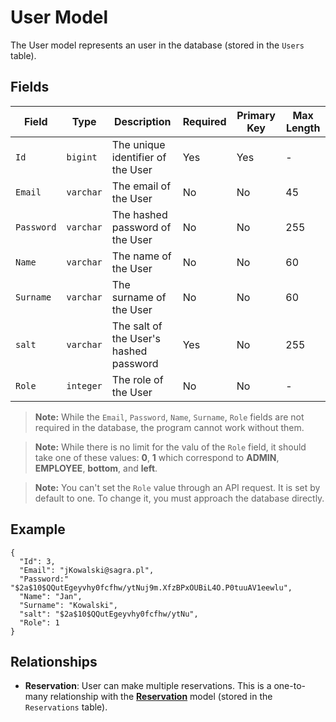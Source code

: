 # User Model

The User model represents an user in the database (stored in the `Users` table).

## Fields

| Field      | Type      | Description                                    | Required | Primary Key | Max Length |
|------------|-----------|------------------------------------------------|----------|-------------|------------|
| `Id`       | `bigint`  | The unique identifier of the User              | Yes      | Yes         | -          |
| `Email`    | `varchar` | The email of the User                          | No       | No          | 45         |
| `Password` | `varchar` | The hashed password of the User                | No       | No          | 255        |
| `Name`     | `varchar` | The name of the User                           | No       | No          | 60         |
| `Surname`  | `varchar` | The surname of the User                        | No       | No          | 60         |
| `salt`     | `varchar` | The salt of the User's hashed password         | Yes      | No          | 255        |
| `Role`     | `integer` | The role of the User                           | No       | No          | -          |

> **Note:** While the `Email`, `Password`, `Name`, `Surname`, `Role` fields are not required in the database, the program cannot work without them.

> **Note:** While there is no limit for the valu of the `Role` field, it should take one of these values: **0**, **1** which correspond to **ADMIN**, **EMPLOYEE**, **bottom**, and **left**.

> **Note:** You can't set the `Role` value through an API request. It is set by default to one. To change it, you must approach the database directly.

## Example

```
{
  "Id": 3,
  "Email": "jKowalski@sagra.pl",
  "Password:" "$2a$10$QQutEgeyvhy0fcfhw/ytNuj9m.XfzBPxOUBiL4O.P0tuuAV1eewlu",
  "Name": "Jan",
  "Surname": "Kowalski",
  "salt": "$2a$10$QQutEgeyvhy0fcfhw/ytNu",
  "Role": 1
}
```

## Relationships

- **Reservation**: User can make multiple reservations. This is a one-to-many relationship with the [**Reservation**](reservation.md) model (stored in the `Reservations` table).
